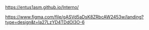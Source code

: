 https://entus1asm.github.io/Interno/

https://www.figma.com/file/gASVd5aDsK8ZRbcAW2453w/landing?type=design&t=Ia27LzYD4TDdOl3O-6
